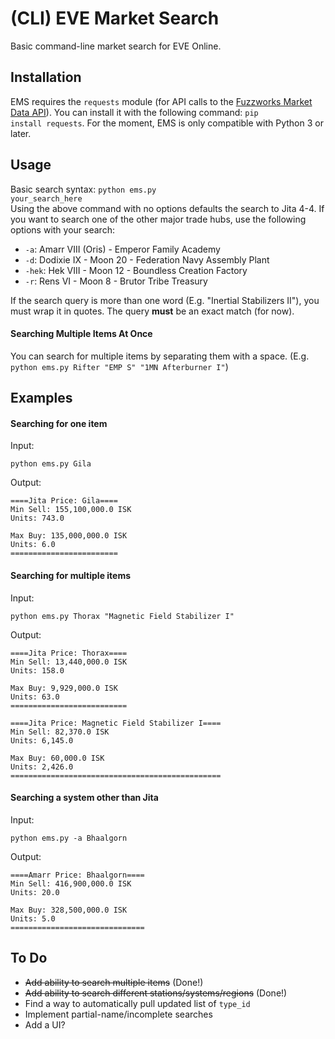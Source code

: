 # (CLI) EVE Market Search
Basic command-line market search for EVE Online.
## Installation
EMS requires the <code>requests</code> module (for API calls to the [Fuzzworks Market Data API](https://market.fuzzwork.co.uk/api/)). You can install it with the following command: <code>pip install requests</code>. For the moment, EMS is only compatible with Python 3 or later.  
## Usage
Basic search syntax: <code>python ems.py your_search_here</code>  
Using the above command with no options defaults the search to Jita 4-4. If you want to search one of the other major trade hubs, use the following options with your search:
* <code>-a</code>: Amarr VIII (Oris) - Emperor Family Academy
* <code>-d</code>: Dodixie IX - Moon 20 - Federation Navy Assembly Plant
* <code>-hek</code>: Hek VIII - Moon 12 - Boundless Creation Factory
* <code>-r</code>: Rens VI - Moon 8 - Brutor Tribe Treasury  
  
If the search query is more than one word (E.g. "Inertial Stabilizers II"), you must wrap it in quotes. The query <strong>must</strong> be an exact match (for now).  
#### Searching Multiple Items At Once
You can search for multiple items by separating them with a space. (E.g. <code>python ems.py Rifter "EMP S" "1MN Afterburner I"</code>)

## Examples  
#### Searching for one item
Input:  
```
python ems.py Gila
```
Output:  
```
====Jita Price: Gila====
Min Sell: 155,100,000.0 ISK
Units: 743.0

Max Buy: 135,000,000.0 ISK
Units: 6.0
========================
```
#### Searching for multiple items
Input:
```
python ems.py Thorax "Magnetic Field Stabilizer I" 
```
Output:  
```
====Jita Price: Thorax====
Min Sell: 13,440,000.0 ISK
Units: 158.0

Max Buy: 9,929,000.0 ISK
Units: 63.0
==========================

====Jita Price: Magnetic Field Stabilizer I====
Min Sell: 82,370.0 ISK
Units: 6,145.0

Max Buy: 60,000.0 ISK
Units: 2,426.0
===============================================
```
#### Searching a system other than Jita
Input:  
```
python ems.py -a Bhaalgorn
```
Output:
```
====Amarr Price: Bhaalgorn====
Min Sell: 416,900,000.0 ISK
Units: 20.0

Max Buy: 328,500,000.0 ISK
Units: 5.0
==============================

```
## To Do
* ~~Add ability to search multiple items~~ (Done!)
* ~~Add ability to search different stations/systems/regions~~ (Done!)
* Find a way to automatically pull updated list of <code>type_id</code>
* Implement partial-name/incomplete searches
* Add a UI?

